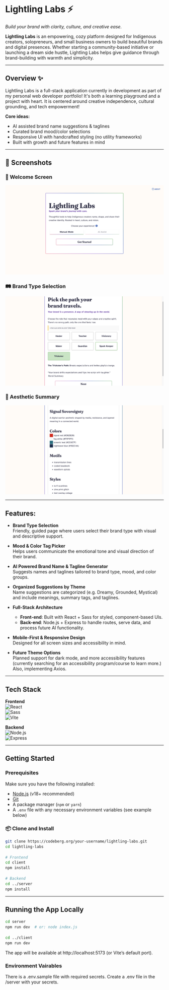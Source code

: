 # Lightling Labs ⚡️

_Build your brand with clarity, culture, and creative ease._

**Lightling Labs** is an empowering, cozy platform designed for Indigenous creators, solopreneurs, and small business owners to build beautiful brands and digital presences. Whether starting a community-based initiative or launching a dream side hustle, Lightling Labs helps give guidance through brand-building with warmth and simplicity.

---

## Overview ✨

Lightling Labs is a full-stack application currently in development as part of my personal web developer portfolio! It's both a learning playground and a project with heart. It is centered around creative independence, cultural grounding, and tech empowerment!

**Core ideas:**

- AI assisted brand name suggestions & taglines
- Curated brand mood/color selections
- Responsive UI with handcrafted styling (no utility frameworks)
- Built with growth and future features in mind

---

## 📸 Screenshots

### 🌱 Welcome Screen

![Lightling Labs welcome screen](./screenshots/lightling-screenshot-1.png)

### 🛤️ Brand Type Selection

![Brand path selection page](./screenshots/lightling-screenshot-2.png)

### 🎨 Aesthetic Summary

![Generated aesthetic preview](./screenshots/lightling-screenshot-3.png)

---

## Features:

- **Brand Type Selection**  
  Friendly, guided page where users select their brand type with visual and descriptive support.

- **Mood & Color Tag Picker**  
  Helps users communicate the emotional tone and visual direction of their brand.

- **AI Powered Brand Name & Tagline Generator**  
  Suggests names and taglines tailored to brand type, mood, and color groups.

- **Organized Suggestions by Theme**  
  Name suggestions are categorized (e.g. Dreamy, Grounded, Mystical) and include meanings, summary tags, and taglines.

- **Full-Stack Architecture**

  - **Front-end**: Built with React + Sass for styled, component-based UIs.
  - **Back-end**: Node.js + Express to handle routes, serve data, and process future AI functionality.

- **Mobile-First & Responsive Design**  
  Designed for all screen sizes and accessibility in mind.

- **Future Theme Options**  
  Planned support for dark mode, and more accessibility features (currently searching for an accessibility program/course to learn more.) Also, implementing Axios.

---

## Tech Stack

**Frontend**  
![React](https://img.shields.io/badge/React-20232A?style=flat&logo=react&logoColor=61DAFB)  
![Sass](https://img.shields.io/badge/Sass-CC6699?style=flat&logo=sass&logoColor=white)  
![Vite](https://img.shields.io/badge/Vite-646CFF?style=flat&logo=vite&logoColor=white)

**Backend**  
![Node.js](https://img.shields.io/badge/Node.js-339933?style=flat&logo=node.js&logoColor=white)  
![Express](https://img.shields.io/badge/Express.js-000000?style=flat&logo=express&logoColor=white)

---

## Getting Started

### Prerequisites

Make sure you have the following installed:

- [Node.js](https://nodejs.org/) (v18+ recommended)
- [Git](https://git-scm.com/)
- A package manager (`npm` or `yarn`)
- A `.env` file with any necessary environment variables (see example below)

### 📦 Clone and Install

```bash
git clone https://codeberg.org/your-username/lightling-labs.git
cd lightling-labs

# Frontend
cd client
npm install

# Backend
cd ../server
npm install

```

---

## Running the App Locally

```bash
cd server
npm run dev  # or: node index.js

cd ../client
npm run dev

```

The app will be available at http://localhost:5173 (or Vite’s default port).

### Environment Vairables

There is a .env.sample file with required secrets.
Create a .env file in the /server with your secrets.
